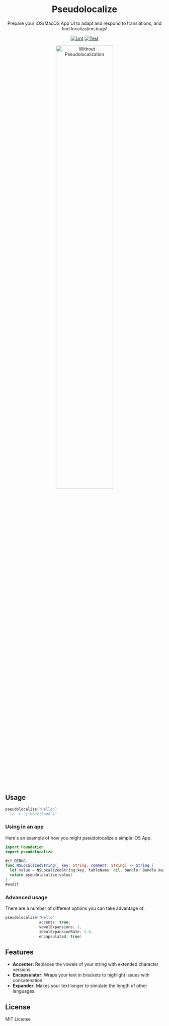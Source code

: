<h1 align="center">Pseudolocalize</h1>
<p align="center">Prepare your iOS/MacOS App UI to adapt and respond to translations, and find localization bugs!<br /></p>

<p align="center">
  <a href="https://github.com/reececomo/pseudolocalize-swift/actions/workflows/lint.yml"><img src="https://github.com/reececomo/pseudolocalize-swift/actions/workflows/lint.yml/badge.svg?branch=main" alt="Lint"/></a>
  <a href="https://github.com/reececomo/pseudolocalize-swift/actions/workflows/test.yml"><img src="https://github.com/reececomo/pseudolocalize-swift/actions/workflows/test.yml/badge.svg?branch=main" alt="Test"/></a><br />
</p>

<p align="center">
  <img width="60%" src="https://user-images.githubusercontent.com/7390781/134794681-ec38c868-5dd5-4470-b688-8192bb937899.png" alt="Without Pseudolocalization" />
</p>

## Usage

```swift
pseudolocalize("Hello")
  // -> "[~Hêëèllóøõ~]"
```

### Using in an app

Here's an example of how you might pseudolocalize a simple iOS App:

```swift
import Foundation
import pseudolocalize

#if DEBUG
func NSLocalizedString(_ key: String, comment: String) -> String {
  let value = NSLocalizedString(key, tableName: nil, bundle: Bundle.main, value: "", comment: "")
  return pseudolocalize(value)
}
#endif
```

### Advanced usage

There are a number of different options you can take advantage of.

```swift
pseudolocalize("Hello"
               accents: true,
               vowelExpansions: 2,
               idealExpansionRate: 2.0,
               encapsulated: true)
```

## Features
- **Accenter:** Replaces the vowels of your string with extended character versions.
- **Encapsulator:** Wraps your text in brackets to highlight issues with concatenation.
- **Expander:** Makes your text longer to simulate the length of other languages.

## License

MIT License
